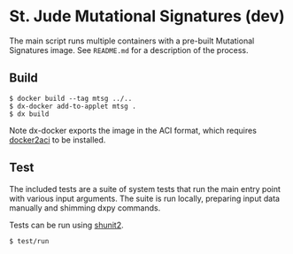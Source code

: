 # St. Jude Mutational Signatures (dev)

The main script runs multiple containers with a pre-built Mutational Signatures
image. See `README.md` for a description of the process.

## Build

```
$ docker build --tag mtsg ../..
$ dx-docker add-to-applet mtsg .
$ dx build
```

Note dx-docker exports the image in the ACI format, which requires
[docker2aci] to be installed.

[docker2aci]: https://github.com/appc/docker2aci

## Test

The included tests are a suite of system tests that run the main entry point
with various input arguments. The suite is run locally, preparing input data
manually and shimming dxpy commands.

Tests can be run using [shunit2].

```
$ test/run
```

[shunit2]: https://github.com/kward/shunit2

